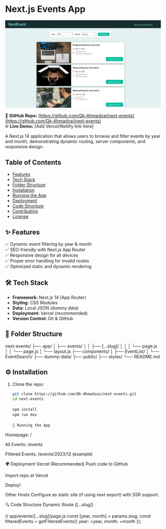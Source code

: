 # Next.js Events App

![Project Screenshot](https://raw.githubusercontent.com/Qk-Ahmadzai/next-events/refs/heads/main/Screenshot.PNG)

🚀 **GitHub Repo:** [https://github.com/Qk-Ahmadzai/next-events](https://github.com/Qk-Ahmadzai/next-events)  
🌐 **Live Demo:** [Add Vercel/Netlify link here]

A Next.js 14 application that allows users to browse and filter events by year and month, demonstrating dynamic routing, server components, and responsive design.

## Table of Contents
- [Features](#features)
- [Tech Stack](#tech-stack)
- [Folder Structure](#folder-structure)
- [Installation](#installation)
- [Running the App](#running-the-app)
- [Deployment](#deployment)
- [Code Structure](#code-structure)
- [Contributing](#contributing)
- [License](#license)

## ✨ Features
✅ Dynamic event filtering by year & month  
✅ SEO-friendly with Next.js App Router  
✅ Responsive design for all devices  
✅ Proper error handling for invalid routes  
✅ Optimized static and dynamic rendering  

## 🛠 Tech Stack
- **Framework:** Next.js 14 (App Router)
- **Styling:** CSS Modules
- **Data:** Local JSON (dummy data)
- **Deployment:** Vercel (recommended)
- **Version Control:** Git & GitHub

## 📂 Folder Structure
next-events/
├── app/
│ ├── events/
│ │ ├── [...slug]/
│ │ │ └── page.js
│ │ └── page.js
│ └── layout.js
├── components/
│ ├── EventList/
│ └── EventSearch/
├── dummy-data/
├── public/
├── styles/
└── README.md


## ⚙️ Installation
1. Clone the repo:
   ```bash
   git clone https://github.com/Qk-Ahmadzai/next-events.git
   cd next-events

   npm install
   npm run dev

   🚀 Running the App
Homepage: /

All Events: /events

Filtered Events: /events/2023/12 (example)

🌍 Deployment
Vercel (Recommended)
Push code to GitHub

Import repo at Vercel

Deploy!

Other Hosts
Configure as static site (if using next export) with SSR support.

🔍 Code Structure
Dynamic Route ([...slug])

// app/events/[...slug]/page.js
const [year, month] = params.slug;
const filteredEvents = getFilteredEvents({ year: +year, month: +month });

